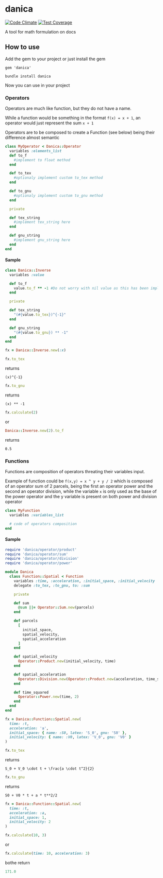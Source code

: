 # danica
[![Code Climate](https://codeclimate.com/github/darthjee/danica/badges/gpa.svg)](https://codeclimate.com/github/darthjee/danica)
[![Test Coverage](https://codeclimate.com/github/darthjee/danica/badges/coverage.svg)](https://codeclimate.com/github/darthjee/danica/coverage)

A tool for math formulation on docs

## How to use
Add the gem to your project or just install the gem

```
gem 'danica'
```

```console
bundle install danica
```

Now you can use in your project

### Operators
Operators are much like function, but they do not have a name.

While a function would be something in the format ```f(x) = x + 1```, an operator would just represent the sum ```x + 1```

Operators are to be composed to create a Function (see below) being their difference almost semantic

```ruby
class MyOperator < Danica::Operator
  variables :elements_list
  def to_f
    #implement to float method
  end

  def to_tex
    #optionaly implement custom to_tex method
  end

  def to_gnu
    #optionaly implement custom to_gnu method
  end

  private

  def tex_string
    #implement tex_string here
  end

  def gnu_string
    #implement gnu_string here
  end
end
```
#### Sample
```ruby
class Danica::Inverse
  variables :value

  def to_f
    value.to_f ** -1 #Do not worry with nil value as this has been implemented already raising Danica::Exception::NotDefined
  end

  private

  def tex_string
    "(#{value.to_tex})^{-1}"
  end

  def gnu_string
    "(#{value.to_gnu}) ** -1"
  end
end

fx = Danica::Inverse.new(:x)
```
```ruby
fx.to_tex
```

returns
```string
(x)^{-1}
```
```ruby
fx.to_gnu
```

returns
```string
(x) ** -1
```
```ruby
fx.calculate(2)
```
or
```ruby
Danica::Inverse.new(2).to_f
```

returns
```string
0.5
```

### Functions

Functions are composition of operators threating their variables input.

Example of function could be ```f(x,y) = x ^ y + y / 2``` which is composed of an operator sum of 2 parcels,
being the first an operator power and the second an operator division, while the variable ```x``` is only used
as the base of the power operator and the y variable is present on both power and division operator

```ruby
class MyFunction
  variables :variables_list

  # code of operators composition
end
```

#### Sample
```ruby
require 'danica/operator/product'
require 'danica/operator/sum'
require 'danica/operator/division'
require 'danica/operator/power'

module Danica
  class Function::Spatial < Function
    variables :time, :acceleration, :initial_space, :initial_velocity
    delegate :to_tex, :to_gnu, to: :sum

    private

    def sum
      @sum ||= Operator::Sum.new(parcels)
    end

    def parcels
      [
        initial_space,
        spatial_velocity,
        spatial_acceleration
      ]
    end

    def spatial_velocity
      Operator::Product.new(initial_velocity, time)
    end

    def spatial_acceleration
      Operator::Division.new(Operator::Product.new(acceleration, time_squared), 2)
    end

    def time_squared
      Operator::Power.new(time, 2)
    end
  end
end

fx = Danica::Function::Spatial.new(
  time: :t,
  acceleration: 'a',
  initial_space: { name: :S0, latex: 'S_0', gnu: 'S0' },
  initial_velocity: { name: :V0, latex: 'V_0', gnu: 'V0' }
)
```

```ruby
fx.to_tex
```

returns
```string
S_0 + V_0 \cdot t + \frac{a \cdot t^2}{2}
```

```ruby
fx.to_gnu
```

returns
```string
S0 + V0 * t + a * t**2/2
```

```ruby
fx = Danica::Function::Spatial.new(
  time: :t,
  acceleration: :a,
  initial_space: 1,
  initial_velocity: 2
)
```

```ruby
fx.calculate(10, 3)
```
or

```ruby
fx.calculate(time: 10, acceleration: 3)
```

bothe return

```ruby
171.0
```
